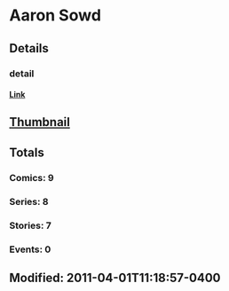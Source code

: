 # Aaron  Sowd 
## Details
### detail
#### [Link](http://marvel.com/comics/creators/7971/aaron_sowd?utm_campaign=apiRef&utm_source=225578a89fc76f3d20fbffda5d17a88d)
## [Thumbnail](http://i.annihil.us/u/prod/marvel/i/mg/b/40/image_not_available.jpg)
## Totals
### Comics: 9
### Series: 8
### Stories: 7
### Events: 0
## Modified: 2011-04-01T11:18:57-0400